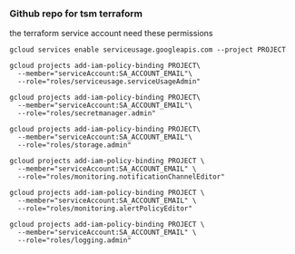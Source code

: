 ### Github repo for tsm terraform

the terraform service account need these permissions
```shell
gcloud services enable serviceusage.googleapis.com --project PROJECT
```

``` shell
gcloud projects add-iam-policy-binding PROJECT\
  --member="serviceAccount:SA_ACCOUNT_EMAIL"\
  --role="roles/serviceusage.serviceUsageAdmin"
```


``` shell
gcloud projects add-iam-policy-binding PROJECT\
  --member="serviceAccount:SA_ACCOUNT_EMAIL"\
  --role="roles/secretmanager.admin"
```

``` shell
gcloud projects add-iam-policy-binding PROJECT\
  --member="serviceAccount:SA_ACCOUNT_EMAIL"\
  --role="roles/storage.admin"
```

``` shell
gcloud projects add-iam-policy-binding PROJECT \
  --member="serviceAccount:SA_ACCOUNT_EMAIL" \
  --role="roles/monitoring.notificationChannelEditor"
```

``` shell
gcloud projects add-iam-policy-binding PROJECT \
  --member="serviceAccount:SA_ACCOUNT_EMAIL" \
  --role="roles/monitoring.alertPolicyEditor"
```


``` shell
gcloud projects add-iam-policy-binding PROJECT \
  --member="serviceAccount:SA_ACCOUNT_EMAIL" \
  --role="roles/logging.admin"
```
